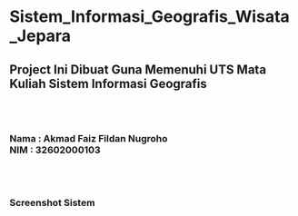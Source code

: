 # Sistem_Informasi_Geografis_Wisata_Jepara

<h2><b>Project Ini Dibuat Guna Memenuhi UTS Mata Kuliah Sistem Informasi Geografis</b></h2><br><br>

<h3>
  Nama  : Akmad Faiz Fildan Nugroho<br>
  NIM   : 32602000103
</h3><br><br>
<h3>Screenshot Sistem</h3>
